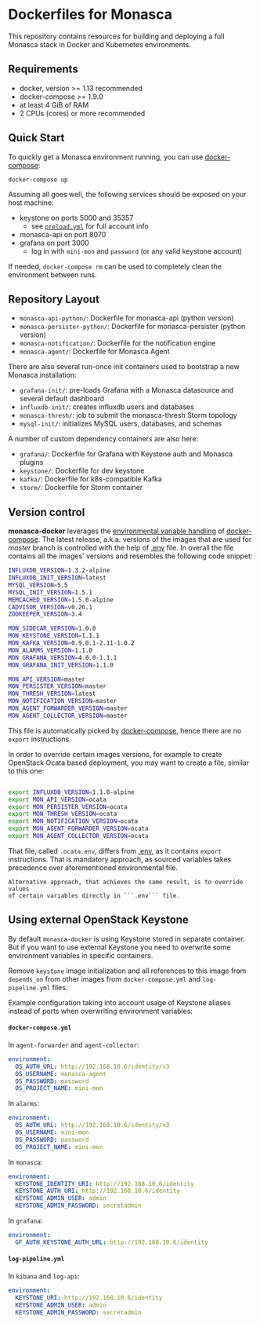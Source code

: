 Dockerfiles for Monasca
=======================

This repository contains resources for building and deploying a full Monasca
stack in Docker and Kubernetes environments.

Requirements
------------

 * docker, version >= 1.13 recommended
 * docker-compose >= 1.9.0
 * at least 4 GiB of RAM
 * 2 CPUs (cores) or more recommended

Quick Start
-----------

To quickly get a Monasca environment running, you can use [docker-compose][1]:

    docker-compose up

Assuming all goes well, the following services should be exposed on your host
machine:

 * keystone on ports 5000 and 35357
   * see [`preload.yml`][2] for full account info
 * monasca-api on port 8070
 * grafana on port 3000
   * log in with `mini-mon` and `password` (or any valid keystone account)

If needed, `docker-compose rm` can be used to completely clean the environment
between runs.

Repository Layout
-----------------

 * `monasca-api-python/`: Dockerfile for monasca-api (python version)
 * `monasca-persister-python/`: Dockerfile for monasca-persister (python
   version)
 * `monasca-notification/`: Dockerfile for the notification engine
 * `monasca-agent/`: Dockerfile for Monasca Agent

There are also several run-once init containers used to bootstrap a new
Monasca installation:
 * `grafana-init/`: pre-loads Grafana with a Monasca datasource and several
   default dashboard
 * `influxdb-init/`: creates influxdb users and databases
 * `monasca-thresh/`: job to submit the monasca-thresh Storm topology
 * `mysql-init/`: initializes MySQL users, databases, and schemas

A number of custom dependency containers are also here:

 * `grafana/`: Dockerfile for Grafana with Keystone auth and Monasca plugins
 * `keystone/`: Dockerfile for dev keystone
 * `kafka/`: Dockerfile for k8s-compatible Kafka
 * `storm/`: Dockerfile for Storm container

Version control
---------------

**monasca-docker** leverages the [environmental variable handling][3] of
[docker-compose][1]. The latest release, a.k.a. versions of the images that
are used for *master* branch is controlled with the help of [.env](./.env) file.
In overall the file contains all the images' versions and resembles the following
code snippet:

```sh
INFLUXDB_VERSION=1.3.2-alpine
INFLUXDB_INIT_VERSION=latest
MYSQL_VERSION=5.5
MYSQL_INIT_VERSION=1.5.1
MEMCACHED_VERSION=1.5.0-alpine
CADVISOR_VERSION=v0.26.1
ZOOKEEPER_VERSION=3.4

MON_SIDECAR_VERSION=1.0.0
MON_KEYSTONE_VERSION=1.1.1
MON_KAFKA_VERSION=0.9.0.1-2.11-1.0.2
MON_ALARMS_VERSION=1.1.0
MON_GRAFANA_VERSION=4.0.0-1.1.1
MON_GRAFANA_INIT_VERSION=1.1.0

MON_API_VERSION=master
MON_PERSISTER_VERSION=master
MON_THRESH_VERSION=latest
MON_NOTIFICATION_VERSION=master
MON_AGENT_FORWARDER_VERSION=master
MON_AGENT_COLLECTOR_VERSION=master
```

This file is automatically picked by [docker-compose][1], hence there are no ```export```
instructions.

In order to override certain images versions, for example to create OpenStack Ocata based deployment,
you may want to create a file, similar to this one:

```sh

export INFLUXDB_VERSION=1.1.0-alpine
export MON_API_VERSION=ocata
export MON_PERSISTER_VERSION=ocata
export MON_THRESH_VERSION=ocata
export MON_NOTIFICATION_VERSION=ocata
export MON_AGENT_FORWARDER_VERSION=ocata
export MON_AGENT_COLLECTOR_VERSION=ocata

```

That file, called ```.ocata.env```, differs from [.env](./.env), as it contains ```export```
instructions. That is mandatory approach, as sourced variables takes precedence over
aforementioned environmental file.

    Alternative approach, that achieves the same result, is to override values
    of certain variables directly in ```.env``` file.

Using external OpenStack Keystone
---------------------------------

By default `monasca-docker` is using Keystone stored in separate container.
But if you want to use external Keystone you need to overwrite some
environment variables in specific containers.

Remove `keystone` image initialization and all references to this
image from `depends_on` from other images from `docker-compose.yml` and
`log-pipeline.yml` files.

Example configuration taking into account usage of Keystone aliases
instead of ports when overwriting environment variables:

#### `docker-compose.yml`

In `agent-forwarder` and `agent-collector`:
```yaml
environment:
  OS_AUTH_URL: http://192.168.10.6/identity/v3
  OS_USERNAME: monasca-agent
  OS_PASSWORD: password
  OS_PROJECT_NAME: mini-mon
```

In `alarms`:
```yaml
environment:
  OS_AUTH_URL: http://192.168.10.6/identity/v3
  OS_USERNAME: mini-mon
  OS_PASSWORD: password
  OS_PROJECT_NAME: mini-mon
```

In `monasca`:
```yaml
environment:
  KEYSTONE_IDENTITY_URI: http://192.168.10.6/identity
  KEYSTONE_AUTH_URI: http://192.168.10.6/identity
  KEYSTONE_ADMIN_USER: admin
  KEYSTONE_ADMIN_PASSWORD: secretadmin
```

In `grafana`:
```yaml
environment:
  GF_AUTH_KEYSTONE_AUTH_URL: http://192.168.10.6/identity
```

#### `log-pipeline.yml`

In `kibana` and `log-api`:
```yaml
environment:
  KEYSTONE_URI: http://192.168.10.6/identity
  KEYSTONE_ADMIN_USER: admin
  KEYSTONE_ADMIN_PASSWORD: secretadmin
```

[1]: https://docs.docker.com/compose/
[2]: https://github.com/hpcloud-mon/monasca-docker/blob/master/keystone/preload.yml
[3]: https://docs.docker.com/compose/environment-variables/
